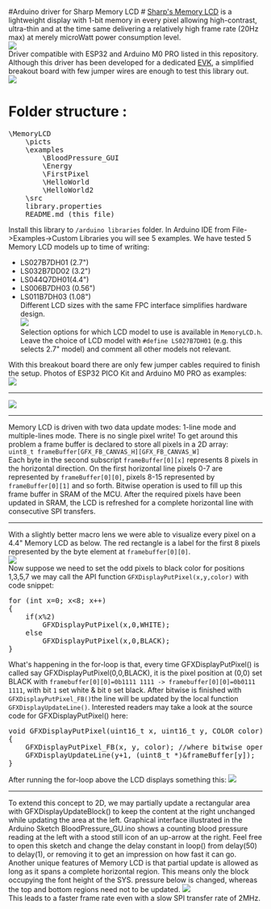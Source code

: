 #Arduino driver for Sharp Memory LCD #
[Sharp's Memory LCD](https://www.sharpsma.com/products?sharpCategory=Memory%20LCD) is a lightweight display with 1-bit memory in every pixel allowing high-contrast, ultra-thin and at the time same delivering a relatively high frame rate (20Hz max)  at merely microWatt power consumption level.<br>
![](http://www.techtoys.com.hk/Sharp_MemoryLCD/picts/cover.png)<br>
Driver compatible with ESP32 and Arduino M0 PRO listed in this repository. Although this driver has been developed for a dedicated [EVK](http://www.techtoys.com.hk/Sharp_MemoryLCD/EVK/Sharp%20Memory%20LCD%20Shield%20-%20User%20Guide-Update20181207.pdf), a simplified breakout board with few jumper wires are enough to test this library out. <br>
![](http://www.techtoys.com.hk/Sharp_MemoryLCD/picts/breakoutBoard_closeup.JPG)<br>
# Folder structure : #
<pre>
\MemoryLCD
	\picts
	\examples
		\BloodPressure_GUI
		\Energy
		\FirstPixel
		\HelloWorld
		\HelloWorld2
	\src
	library.properties
	README.md (this file)
</pre>
Install this library to `/arduino libraries` folder. In Arduino IDE from File->Examples->Custom Libraries you will see 5 examples. We have tested 5 Memory LCD models up to time of writing:<br>
- LS027B7DH01 (2.7")<br>
- LS032B7DD02 (3.2")<br>
- LS044Q7DH01(4.4")<br>
- LS006B7DH03 (0.56")<br>
- LS011B7DH03 (1.08")<br>
Different LCD sizes with the same FPC interface simplifies hardware design.<br>
![](http://www.techtoys.com.hk/Sharp_MemoryLCD/picts/Same_fpc_interface.JPG)<br>
Selection options for which LCD model to use is available in `MemoryLCD.h`. Leave the choice of LCD model with `#define LS027B7DH01` (e.g. this selects 2.7" model) and comment all other models not relevant. 

With this breakout board there are only few jumper cables required to finish the setup. Photos of ESP32 PICO Kit and Arduino M0 PRO as examples:<br>
![](http://www.techtoys.com.hk/Sharp_MemoryLCD/picts/wiring_up.JPG)<br>

----------

![](http://www.techtoys.com.hk/Sharp_MemoryLCD/picts/finishing_M0PRO.JPG)<br>

----------

Memory LCD is driven with two data update modes: 1-line mode and multiple-lines mode. There is no single pixel write! To get around this problem a frame buffer is declared to store all pixels in a 2D array:<br>
`uint8_t frameBuffer[GFX_FB_CANVAS_H][GFX_FB_CANVAS_W]`<br>
Each byte in the second subscript `frameBuffer[0][x]` represents 8 pixels in the horizontal direction. On the first horizontal line pixels 0-7 are represented by `frameBuffer[0][0]`, pixels 8-15 represented by `frameBuffer[0][1]` and so forth. Bitwise operation is used to fill up this frame buffer in SRAM of the MCU. After the required pixels have been updated in SRAM, the LCD is refreshed for a complete horizontal line with consecutive SPI transfers.<br>

----------
With a slightly better macro lens we were able to visualize every pixel on a 4.4" Memory LCD as below. The red rectangle is a label for the first 8 pixels represented by the byte element at `framebuffer[0][0]`. <br>
![](http://www.techtoys.com.hk/Sharp_MemoryLCD/picts/framebuffer_closeup_unfilled.png)<br>
Now suppose we need to set the odd pixels to black color for positions 1,3,5,7 we may call the API function `GFXDisplayPutPixel(x,y,color)` with code snippet:<br>
<pre>
for (int x=0; x<8; x++)
{
	if(x%2)
		GFXDisplayPutPixel(x,0,WHITE);
	else
		GFXDisplayPutPixel(x,0,BLACK);
}
</pre>
What's happening in the for-loop is that, every time GFXDisplayPutPixel() is called say GFXDisplayPutPixel(0,0,BLACK), it is the pixel position at (0,0) set BLACK with `framebuffer[0][0]=0b1111 1111 -> framebuffer[0][0]=0b0111 1111`, with bit `1` set white & bit `0` set black. After bitwise is finished with `GFXDisplayPutPixel_FB()`the line will be updated by the local function `GFXDisplayUpdateLine()`. Interested readers may take a look at the source code for GFXDisplayPutPixel() here:<br>
<pre>
void GFXDisplayPutPixel(uint16_t x, uint16_t y, COLOR color)
{
	GFXDisplayPutPixel_FB(x, y, color);	//where bitwise operation in framebuffer occurs
	GFXDisplayUpdateLine(y+1, (uint8_t *)&frameBuffer[y]);	//update the line with SPI write
}
</pre>
After running the for-loop above the LCD displays something this:
![](http://www.techtoys.com.hk/Sharp_MemoryLCD/picts/framebuffer_closeup_written.png)<br>

----------

To extend this concept to 2D, we may partially update a rectangular area with GFXDisplayUpdateBlock() to keep the content at the right unchanged while updating the area at the left. Graphical interface illustrated in the Arduino Sketch BloodPressure_GU.ino shows a counting blood pressure reading at the left with a stood still icon of an up-arrow at the right. Feel free to open this sketch and change the delay constant in loop() from delay(50) to delay(1), or removing it to get an impression on how fast it can go. Another unique features of Memory LCD is that partial update is allowed as long as it spans a complete horizontal region. This means only the block occupying the font height of the SYS. pressure below is changed, whereas the top and bottom regions need not to be updated.
![](http://www.techtoys.com.hk/Sharp_MemoryLCD/picts/partial_update_concept.png)<br>
This leads to a faster frame rate even with a slow SPI transfer rate of 2MHz. 